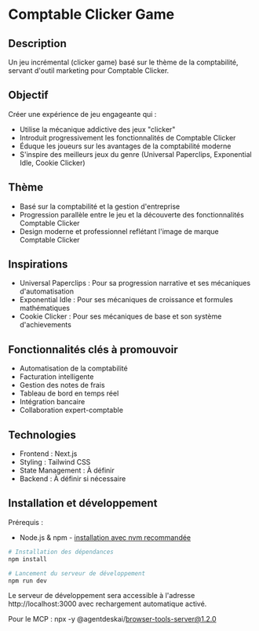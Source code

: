 # Comptable Clicker Game

## Description
Un jeu incrémental (clicker game) basé sur le thème de la comptabilité, servant d'outil marketing pour Comptable Clicker.

## Objectif
Créer une expérience de jeu engageante qui :
- Utilise la mécanique addictive des jeux "clicker"
- Introduit progressivement les fonctionnalités de Comptable Clicker
- Éduque les joueurs sur les avantages de la comptabilité moderne
- S'inspire des meilleurs jeux du genre (Universal Paperclips, Exponential Idle, Cookie Clicker)

## Thème
- Basé sur la comptabilité et la gestion d'entreprise
- Progression parallèle entre le jeu et la découverte des fonctionnalités Comptable Clicker
- Design moderne et professionnel reflétant l'image de marque Comptable Clicker

## Inspirations
- Universal Paperclips : Pour sa progression narrative et ses mécaniques d'automatisation
- Exponential Idle : Pour ses mécaniques de croissance et formules mathématiques
- Cookie Clicker : Pour ses mécaniques de base et son système d'achievements

## Fonctionnalités clés à promouvoir
- Automatisation de la comptabilité
- Facturation intelligente
- Gestion des notes de frais
- Tableau de bord en temps réel
- Intégration bancaire
- Collaboration expert-comptable

## Technologies
- Frontend : Next.js
- Styling : Tailwind CSS
- State Management : À définir
- Backend : À définir si nécessaire

## Installation et développement

Prérequis :
- Node.js & npm - [installation avec nvm recommandée](https://github.com/nvm-sh/nvm#installing-and-updating)

```sh
# Installation des dépendances
npm install

# Lancement du serveur de développement
npm run dev
```

Le serveur de développement sera accessible à l'adresse http://localhost:3000 avec rechargement automatique activé.

Pour le MCP : npx -y @agentdeskai/browser-tools-server@1.2.0
